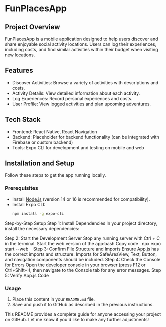 # FunPlacesApp

## Project Overview
FunPlacesApp is a mobile application designed to help users discover and share enjoyable social activity locations. Users can log their experiences, including costs, and find similar activities within their budget when visiting new locations.

## Features
- Discover Activities: Browse a variety of activities with descriptions and costs.
- Activity Details: View detailed information about each activity.
- Log Experiences: Record personal experiences and costs.
- User Profile: View logged activities and plan upcoming adventures.

## Tech Stack
- Frontend: React Native, React Navigation
- Backend: Placeholder for backend functionality (can be integrated with Firebase or custom backend)
- Tools: Expo CLI for development and testing on mobile and web

## Installation and Setup
Follow these steps to get the app running locally.

### Prerequisites
- Install [Node.js](https://nodejs.org/) (version 14 or 16 is recommended for compatibility).
- Install Expo CLI:
  ```bash
  npm install -g expo-cli
Step-by-Step Setup
Step 1: Install Dependencies
In your project directory, install the necessary dependencies:

Step 2: Start the Development Server
Stop any running server with Ctrl + C in the terminal.
Start the web version of the app:bash Copy code   npx expo start --web
  
Step 3: Confirm File Structure and Imports
Ensure App.js has the correct imports and structure:
Imports for SafeAreaView, Text, Button, and navigation components should be included.
Step 4: Check the Console for Errors
Open the developer console in your browser (press F12 or Ctrl+Shift+I), then navigate to the Console tab for any error messages.
Step 5: Verify App.js Code

### Usage
1. Place this content in your `README.md` file.
2. Save and push it to GitHub as described in the previous instructions. 

This README provides a complete guide for anyone accessing your project on GitHub. Let me know if you'd like to make any further adjustments!

